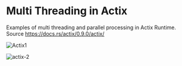 # Multi Threading in Actix

Examples of multi threading and parallel processing in Actix Runtime. Source https://docs.rs/actix/0.9.0/actix/

![Actix1](https://user-images.githubusercontent.com/38252032/91670740-36c1ad80-eaee-11ea-8a4d-2cdc63578775.png)

![actix-2](https://user-images.githubusercontent.com/38252032/91670745-3cb78e80-eaee-11ea-87cc-e23838b424fa.png)

